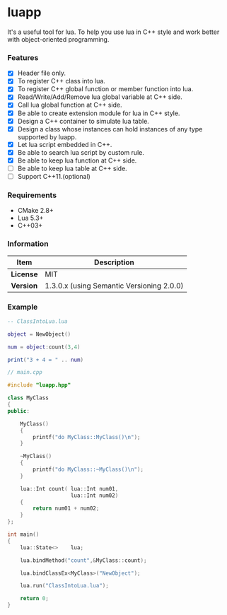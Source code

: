 # luapp
It's a useful tool for lua. To help you use lua in C++ style and work better with object-oriented programming.

### Features
- [x] Header file only.
- [x] To register C++ class into lua.
- [x] To register C++ global function or member function into lua.
- [x] Read/Write/Add/Remove lua global variable at C++ side.
- [x] Call lua global function at C++ side.
- [x] Be able to create extension module for lua in C++ style.
- [x] Design a C++ container to simulate lua table.
- [x] Design a class whose instances can hold instances of any type supported by luapp.
- [x] Let lua script embedded in C++.
- [x] Be able to search lua script by custom rule.
- [x] Be able to keep lua function at C++ side.
- [ ] Be able to keep lua table at C++ side.
- [ ] Support C++11.(optional)

### Requirements
- CMake 2.8+
- Lua 5.3+
- C++03+

### Information
Item        | Description
------------|----------
**License** | MIT
**Version** | 1.3.0.x (using Semantic Versioning 2.0.0)

### Example

```lua
-- ClassIntoLua.lua

object = NewObject()

num = object:count(3,4)

print("3 + 4 = " .. num)
```

```c++
// main.cpp

#include "luapp.hpp"

class MyClass
{
public:

	MyClass()
	{
		printf("do MyClass::MyClass()\n");
	}

	~MyClass()
	{
		printf("do MyClass::~MyClass()\n");
	}

	lua::Int count( lua::Int num01,
	                lua::Int num02)
	{
		return num01 + num02;
	}
};

int main()
{
	lua::State<>    lua;

	lua.bindMethod("count",&MyClass::count);

	lua.bindClassEx<MyClass>("NewObject");

	lua.run("ClassIntoLua.lua");

	return 0;
}
```
